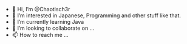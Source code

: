 - 👋 Hi, I’m @Chaotisch3r
- 👀 I’m interested in Japanese, Programming and other stuff like that.
- 🌱 I’m currently learning Java
- 💞️ I’m looking to collaborate on ...
- 📫 How to reach me ...

<!---
Chaotisch3r/Chaotisch3r is a ✨ special ✨ repository because its `README.md` (this file) appears on your GitHub profile.
You can click the Preview link to take a look at your changes.
--->
